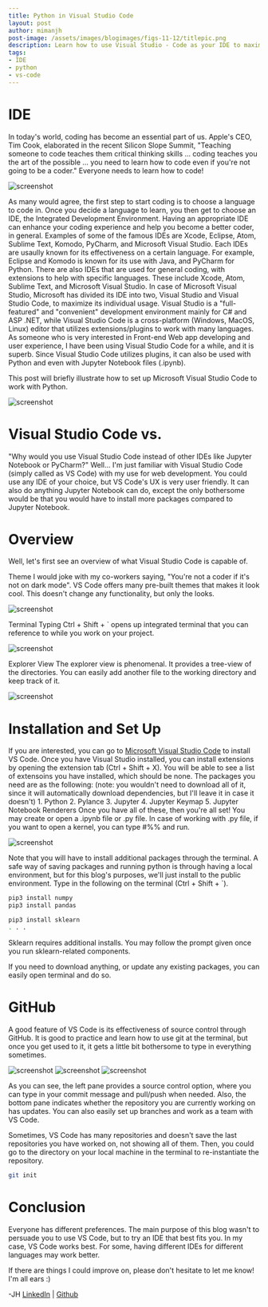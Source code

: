 ```yaml
---
title: Python in Visual Studio Code
layout: post
author: mimanjh
post-image: /assets/images/blogimages/figs-11-12/titlepic.png
description: Learn how to use Visual Studio - Code as your IDE to maximize your experience using Python.
tags:
- IDE
- python
- vs-code
---
```



# IDE

In today's world, coding has become an essential part of us. Apple's CEO, Tim Cook, elaborated in the recent Silicon Slope Summit, "Teaching someone to code teaches them critical thinking skills ... coding teaches you the art of the possible ... you need to learn how to code even if you're not going to be a coder." Everyone needs to learn how to code! 

![screenshot](/assets/images/blogimages/figs-11-12/img1.jpg)

As many would agree, the first step to start coding is to choose a language to code in. Once you decide a language to learn, you then get to choose an IDE, the Integrated Development Environment. Having an appropriate IDE can enhance your coding experience and help you become a better coder, in general. Examples of some of the famous IDEs are Xcode, Eclipse, Atom, Sublime Text, Komodo, PyCharm, and Microsoft Visual Studio. Each IDEs are usaully known for its effectiveness on a certain language. For example, Eclipse and Komodo is known for its use with Java, and PyCharm for Python. There are also IDEs that are used for general coding, with extensions to help with specific languages. These include Xcode, Atom, Sublime Text, and Microsoft Visual Studio. 
In case of Microsoft Visual Studio, Microsoft has divided its IDE into two, Visual Studio and Visual Studio Code, to maximize its individual usage. Visual Studio is a "full-featured" and "convenient" development environment mainly for C# and ASP .NET, while Visual Studio Code is a cross-platform (Windows, MacOS, Linux) editor that utilizes extensions/plugins to work with many languages. 
As someone who is very interested in Front-end Web app developing and user experience, I have been using Visual Studio Code for a while, and it is superb. Since Visual Studio Code utilizes plugins, it can also be used with Python and even with Jupyter Notebook files (.ipynb).

This post will briefly illustrate how to set up Microsoft Visual Studio Code to work with Python.

![screenshot](/assets/images/blogimages/figs-11-12/img2.png)

# Visual Studio Code vs.
"Why would you use Visual Studio Code instead of other IDEs like Jupyter Notebook or PyCharm?"
Well... I'm just familiar with Visual Studio Code (simply called as VS Code) with my use for web development. You could use any IDE of your choice, but VS Code's UX is very user friendly. It can also do anything Jupyter Notebook can do, except the only bothersome would be that you would have to install more packages compared to Jupyter Notebook. 

# Overview

Well, let's first see an overview of what Visual Studio Code is capable of.

Theme
I would joke with my co-workers saying, "You're not a coder if it's not on dark mode". VS Code offers many pre-built themes that makes it look cool. This doesn't change any functionality, but only the looks.

![screenshot](/assets/images/blogimages/figs-11-12/img3.png)

Terminal
Typing Ctrl + Shift + ` opens up integrated terminal that you can reference to while you work on your project.

![screenshot](/assets/images/blogimages/figs-11-12/img4.png)

Explorer View
The explorer view is phenomenal. It provides a tree-view of the directories. You can easily add another file to the working directory and keep track of it.

![screenshot](/assets/images/blogimages/figs-11-12/img5.png)

# Installation and Set Up
If you are interested, you can go to [Microsoft Visual Studio Code](https://code.visualstudio.com/download) to install VS Code. Once you have Visual Studio installed, you can install extensions by opening the extension tab (Ctrl + Shift + X). You will be able to see a list of extensoins you have installed, which should be none. The packages you need are as the following:
(note: you wouldn't need to download all of it, since it will automatically download dependencies, but I'll leave it in case it doesn't)
    1. Python
    2. Pylance
    3. Jupyter
    4. Jupyter Keymap
    5. Jupyter Notebook Renderers
Once you have all of these, then you're all set! You may create or open a .ipynb file or .py file. In case of working with .py file, if you want to open a kernel, you can type #%% and run.

![screenshot](/assets/images/blogimages/figs-11-12/img6.png)

Note that you will have to install additional packages through the terminal. A safe way of saving packages and running python is through having a local environment, but for this blog's purposes, we'll just install to the public environment. Type in the following on the terminal (Ctrl + Shift + `).

```bash
pip3 install numpy
pip3 install pandas

pip3 install sklearn
. . .
```

Sklearn requires additional installs. You may follow the prompt given once you run sklearn-related components.

If you need to download anything, or update any existing packages, you can easily open terminal and do so.

# GitHub
A good feature of VS Code is its effectiveness of source control through GitHub. It is good to practice and learn how to use git at the terminal, but once you get used to it, it gets a little bit bothersome to type in everything sometimes. 

![screenshot](/assets/images/blogimages/figs-11-12/img7.png)
![screenshot](/assets/images/blogimages/figs-11-12/img8.png)
![screenshot](/assets/images/blogimages/figs-11-12/img9.png)

As you can see, the left pane provides a source control option, where you can type in your commit message and pull/push when needed. Also, the bottom pane indicates whether the repository you are currently working on has updates. You can also easily set up branches and work as a team with VS Code. 

Sometimes, VS Code has many repositories and doesn't save the last repositories you have worked on, not showing all of them. Then, you could go to the directory on your local machine in the terminal to re-instantiate the repository.

```bash
git init
```

# Conclusion
Everyone has different preferences. The main purpose of this blog wasn't to persuade you to use VS Code, but to try an IDE that best fits you. In my case, VS Code works best. For some, having different IDEs for different languages may work better. 

If there are things I could improve on, please don't hesitate to let me know! I'm all ears :)

-JH
[LinkedIn](https://www.linkedin.com/in/jacobjhunsaker/) | [Github](https://github.com/mimanjh)